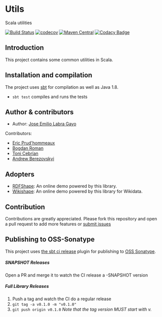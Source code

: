 # Utils

Scala utilities

[![Build Status](https://github.com/weso/utils/actions/workflows/ci.yml/badge.svg)](https://github.com/weso/utils/actions/workflows/ci.yml)
[![codecov](https://codecov.io/gh/weso/utils/branch/master/graph/badge.svg)](https://codecov.io/gh/weso/utils)
[![Maven Central](https://maven-badges.herokuapp.com/maven-central/es.weso/utils_2.13/badge.svg)](https://maven-badges.herokuapp.com/maven-central/es.weso/utils_2.13)
[![Codacy Badge](https://api.codacy.com/project/badge/Grade/92aef2157e844f48bca96e44b38bb0a7)](https://www.codacy.com/gh/weso/utils?utm_source=github.com&amp;utm_medium=referral&amp;utm_content=weso/utils&amp;utm_campaign=Badge_Grade)

## Introduction

This project contains some common utilities in Scala.

## Installation and compilation

The project uses [sbt](http://www.scala-sbt.org/) for compilation as well as Java 1.8.

* `sbt test` compiles and runs the tests

## Author & contributors

* Author: [Jose Emilio Labra Gayo](http://labra.weso.es)

Contributors:

* [Eric Prud'hommeaux](https://www.w3.org/People/Eric/)
* [Bogdan Roman](https://github.com/bogdanromanx)
* [Toni Cebrían](http://www.tonicebrian.com/)
* [Andrew Berezovskyi](https://github.com/berezovskyi)

## Adopters

* [RDFShape](http://rdfshape.weso.es): An online demo powered by this library.
* [Wikishape](http://wikishape.weso.es): An online demo powered by this library for Wikidata.

## Contribution

Contributions are greatly appreciated.
Please fork this repository and open a
pull request to add more features or [submit issues](https://github.com/weso/utils/issues)

## Publishing to OSS-Sonatype

This project uses [the sbt ci release](https://github.com/olafurpg/sbt-ci-release) plugin for publishing to [OSS Sonatype](https://oss.sonatype.org/).

##### SNAPSHOT Releases
Open a PR and merge it to watch the CI release a -SNAPSHOT version

##### Full Library Releases
1. Push a tag and watch the CI do a regular release
2. `git tag -a v0.1.0 -m "v0.1.0"`
3. `git push origin v0.1.0`
_Note that the tag version MUST start with v._
